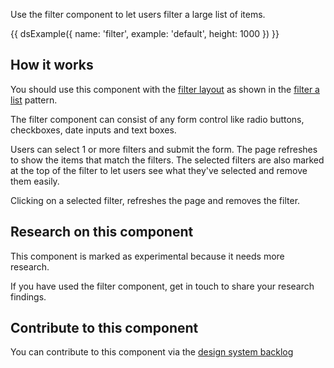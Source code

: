 Use the filter component to let users filter a large list of items.

{{ dsExample({
  name: 'filter',
  example: 'default',
  height: 1000
}) }}

## How it works

You should use this component with the [filter layout](/styles/filter-layout) as shown in the [filter a list](/patterns/filter-a-list) pattern.

The filter component can consist of any form control like radio buttons, checkboxes, date inputs and text boxes.

Users can select 1 or more filters and submit the form. The page refreshes to show the items that match the filters. The selected filters are also marked at the top of the filter to let users see what they've selected and remove them easily.

Clicking on a selected filter, refreshes the page and removes the filter.

## Research on this component

This component is marked as experimental because it needs more research.

If you have used the filter component, get in touch to share your research findings.

## Contribute to this component

You can contribute to this component via the [design system backlog](https://github.com/ministryofjustice/moj-design-system-backlog/issues/2)